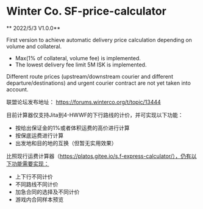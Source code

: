 # Winter Co. SF-price-calculator
**
2022/5/3 V1.0.0**

First version to achieve automatic delivery price calculation depending on volume and collateral.

- Max(1% of collateral, volume fee) is implemented.
- The lowest delivery fee limit 5M ISK is implemented.

Different route prices (upstream/downstream courier and different departure/destinations) and urgent courier contract are not yet taken into account.

联盟论坛发布地址： https://forums.winterco.org/t/topic/13444

目前计算器仅支持Jita到4-HWWF的下行路线的计价，并可实现以下功能：

- 按给出保证金的1%或者体积运费的高价进行计算
- 按保底运费进行计算
- 出发地和目的地的互换（但暂无实用效果）

比照现行运费计算器（https://platos.gitee.io/s.f-express-calculator/），仍有以下功能需要实现：

- 上下行不同计价
- 不同路线不同计价
- 加急合同的选择及不同计价
- 游戏内合同样本预览
